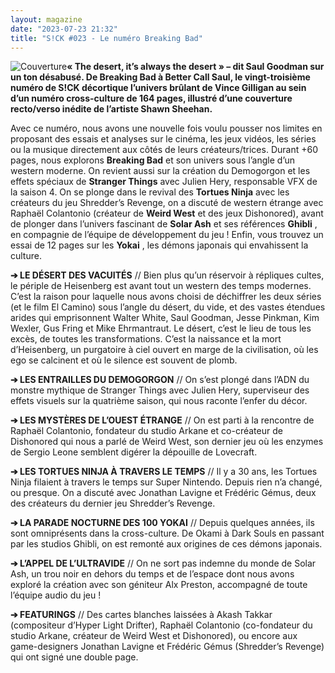```yaml
---
layout: magazine
date: "2023-07-23 21:32"
title: "S!CK #023 - Le numéro Breaking Bad"
---
```

![Couverture](/img/sick-23.jpg)**« The desert, it’s always the desert » – dit Saul Goodman sur un ton désabusé. De Breaking Bad à Better Call Saul, le vingt-troisième numéro de S!CK décortique l’univers brûlant de Vince Gilligan au sein d’un numéro cross-culture de 164 pages, illustré d’une couverture recto/verso inédite de l’artiste Shawn Sheehan.** 

Avec ce numéro, nous avons une nouvelle fois voulu pousser nos limites en proposant des essais et analyses sur le cinéma, les jeux vidéos, les séries ou la musique directement aux côtés de leurs créateurs/trices. Durant +60 pages, nous explorons **Breaking Bad**  et son univers sous l’angle d’un western moderne. On revient aussi sur la création du Demogorgon et les effets spéciaux de **Stranger Things**  avec Julien Hery, responsable VFX de la saison 4. On se plonge dans le revival des **Tortues Ninja**  avec les créateurs du jeu Shredder’s Revenge, on a discuté de western étrange avec Raphaël Colantonio (créateur de **Weird West**  et des jeux Dishonored), avant de plonger dans l’univers fascinant de **Solar Ash**  et ses références **Ghibli** , en compagnie de l’équipe de développement du jeu ! Enfin, vous trouvez un essai de 12 pages sur les **Yokai** , les démons japonais qui envahissent la culture. 

**➔ LE DÉSERT DES VACUITÉS** // Bien plus qu’un réservoir à répliques cultes, le périple de Heisenberg est avant tout un western des temps modernes. C’est la raison pour laquelle nous avons choisi de déchiffrer les deux séries (et le film El Camino) sous l’angle du désert, du vide, et des vastes étendues arides qui emprisonnent Walter White, Saul Goodman, Jesse Pinkman, Kim Wexler, Gus Fring et Mike Ehrmantraut. Le désert, c’est le lieu de tous les excès, de toutes les transformations. C’est la naissance et la mort d’Heisenberg, un purgatoire à ciel ouvert en marge de la civilisation, où les ego se calcinent et où le silence est souvent de plomb.

**➔ LES ENTRAILLES DU DEMOGORGON** // On s’est plongé dans l’ADN du monstre mythique de Stranger Things avec Julien Hery, superviseur des effets visuels sur la quatrième saison, qui nous raconte l’enfer du décor.

**➔ LES MYSTÈRES DE L’OUEST ÉTRANGE** // On est parti à la rencontre de Raphaël Colantonio, fondateur du studio Arkane et co-créateur de Dishonored qui nous a parlé de Weird West, son dernier jeu où les enzymes de Sergio Leone semblent digérer la dépouille de Lovecraft.

**➔ LES TORTUES NINJA À TRAVERS LE TEMPS** // Il y a 30 ans, les Tortues Ninja filaient à travers le temps sur Super Nintendo. Depuis rien n’a changé, ou presque. On a discuté avec Jonathan Lavigne et Frédéric Gémus, deux des créateurs du dernier jeu Shredder’s Revenge.

**➔ LA PARADE NOCTURNE DES 100 YOKAI** // Depuis quelques années, ils sont omniprésents dans la cross-culture. De Okami à Dark Souls en passant par les studios Ghibli, on est remonté aux origines de ces démons japonais.

**➔ L’APPEL DE L’ULTRAVIDE** // On ne sort pas indemne du monde de Solar Ash, un trou noir en dehors du temps et de l’espace dont nous avons exploré la création avec son géniteur Alx Preston, accompagné de toute l’équipe audio du jeu !

**➔ FEATURINGS** // Des cartes blanches laissées à Akash Takkar (compositeur d’Hyper Light Drifter), Raphaël Colantonio (co-fondateur du studio Arkane, créateur de Weird West et Dishonored), ou encore aux game-designers Jonathan Lavigne et Frédéric Gémus (Shredder’s Revenge) qui ont signé une double page.